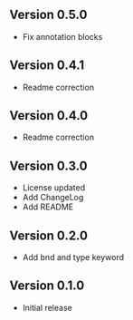 ## Version 0.5.0
* Fix annotation blocks

## Version 0.4.1
* Readme correction

## Version 0.4.0
* Readme correction

## Version 0.3.0

* License updated
* Add ChangeLog
* Add README

## Version 0.2.0

* Add bnd and type keyword

## Version 0.1.0

* Initial release

